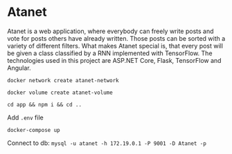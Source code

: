 # Atanet
Atanet is a web application, where everybody can freely write posts and vote for posts others have already written. Those posts can be sorted with a variety of different filters. What makes Atanet special is, that every post will be given a class classified by a RNN implemented with TensorFlow.
The technologies used in this project are ASP.NET Core, Flask, TensorFlow and Angular.

`docker network create atanet-network`

`docker volume create atanet-volume`

`cd app && npm i && cd ..`

Add `.env` file

`docker-compose up`

Connect to db:
`mysql -u atanet -h 172.19.0.1 -P 9001 -D Atanet -p`